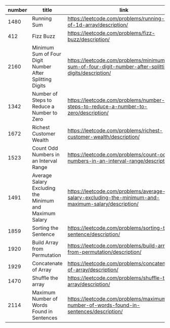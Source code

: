 | number |title                                  | link                                                                  |
| ------ | -------------------------------------- | --------------------------------------------------------------------- |
| 1480      | Running Sum                                 | https://leetcode.com/problems/running-sum-of-1d-array/description/                                |
| 412      | Fizz Buzz                                 | https://leetcode.com/problems/fizz-buzz/description/                                |
| 2160      | Minimum Sum of Four Digit Number After Splitting Digits                                 | https://leetcode.com/problems/minimum-sum-of-four-digit-number-after-splitting-digits/description/                                |
| 1342      | Number of Steps to Reduce a Number to Zero                                 | https://leetcode.com/problems/number-of-steps-to-reduce-a-number-to-zero/description/                                |
| 1672      | Richest Customer Wealth                                 | https://leetcode.com/problems/richest-customer-wealth/description/                                |
| 1523      | Count Odd Numbers in an Interval Range                                 | https://leetcode.com/problems/count-odd-numbers-in-an-interval-range/description/                                |
| 1491      | Average Salary Excluding the Minimum and Maximum Salary                                 | https://leetcode.com/problems/average-salary-excluding-the-minimum-and-maximum-salary/description/                                |
| 1859      | Sorting the Sentence                                 | https://leetcode.com/problems/sorting-the-sentence/description/                                |
| 1920      | Build Array from Permutation                                 | https://leetcode.com/problems/build-array-from-permutation/description/                                |
| 1929      | Concatenate of Array                                 | https://leetcode.com/problems/concatenation-of-array/description/                                |
| 1470      | Shuffle the array                                 | https://leetcode.com/problems/shuffle-the-array/description/                                |
| 2114      | Maximum Number of Words Found in Sentences                                 | https://leetcode.com/problems/maximum-number-of-words-found-in-sentences/description/                                |
